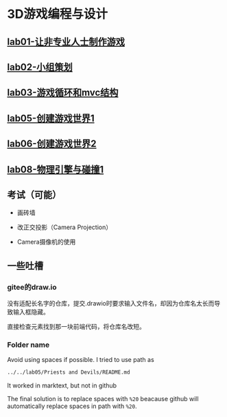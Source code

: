 # 3D游戏编程与设计

## [lab01-让非专业人士制作游戏](https://github.com/ArronVague/3D-Computer-Game-Programming-Laboratory/tree/master/lab01)

## [lab02-小组策划](https://github.com/ArronVague/3D-Computer-Game-Programming-Laboratory/tree/master/lab02)

## [lab03-游戏循环和mvc结构](https://github.com/ArronVague/3D-Computer-Game-Programming-Laboratory/tree/master/lab03)

## [lab05-创建游戏世界1](https://github.com/ArronVague/3D-Computer-Game-Programming-Laboratory/tree/master/lab05/Priests%20and%20Devils)

## [lab06-创建游戏世界2](https://github.com/ArronVague/3D-Computer-Game-Programming-Laboratory/tree/master/lab06/Priests%20and%20Devils-Action%20Separate)

## [lab08-物理引擎与碰撞1]()

## 考试（可能）

- 画砖墙

- 改正交投影（Camera Projection）

- Camera摄像机的使用

## 一些吐槽

### gitee的draw.io

没有适配长名字的仓库，提交.drawio时要求输入文件名，却因为仓库名太长而导致输入框隐藏。

直接检查元素找到那一块前端代码，将仓库名改短。

### Folder name

Avoid using spaces if possible. I tried to use path as

```bash
../../lab05/Priests and Devils/README.md
```

It worked in marktext, but not in github

The final solution is to replace spaces with `%20` beacause github will automatically replace spaces in path with `%20`.
